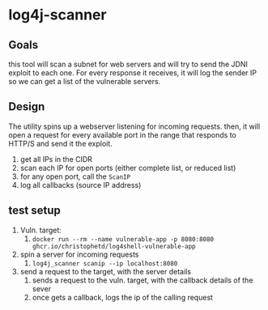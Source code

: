 # log4j-scanner

## Goals

this tool will scan a subnet for web servers and will try to send the JDNI exploit to each one. 
For every response it receives, it will log the sender IP so we can get a list of the vulnerable servers. 

## Design

The utility spins up a webserver listening for incoming requests. 
then, it will open a request for every available port in the range that responds to HTTP/S and send it the exploit.

1. get all IPs in the CIDR
2. scan each IP for open ports (either complete list, or reduced list)
3. for any open port, call the `ScanIP` 
4. log all callbacks (source IP address)

## test setup

1. Vuln. target: 
   1. `docker run --rm --name vulnerable-app -p 8080:8080 ghcr.io/christophetd/log4shell-vulnerable-app`
2. spin a server for incoming requests
   1. `log4j_scanner scanip --ip localhost:8080`
3. send a request to the target, with the server details
   1. sends a request to the vuln. target, with the callback details of the sever
   2. once gets a callback, logs the ip of the calling request
